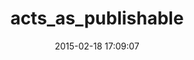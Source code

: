 ---
layout: post
title:  "acts_as_publishable"
repo:   "rbgrouleff/acts_as_publishable"
date:   2015-02-18 17:09:07
gemurl: http://github.com/rbgrouleff/acts_as_publishable
---